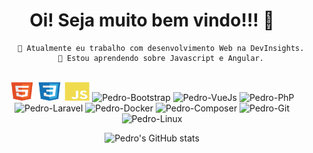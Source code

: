 <div align="center">
    <h1> Oi! Seja muito bem vindo!!! 👋 </h1>
   
        🔭 Atualmente eu trabalho com desenvolvimento Web na DevInsights.
        🌱 Estou aprendendo sobre Javascript e Angular.
   
</div>

<div style="display: inline_block" align="center"><br>
    
  <img alt="Pedro-HTML" height="30" width="40" src="https://raw.githubusercontent.com/devicons/devicon/master/icons/html5/html5-original.svg">
  <img alt="Pedro-CSS" height="30" width="40" src="https://raw.githubusercontent.com/devicons/devicon/master/icons/css3/css3-original.svg">
  <img alt="Pedro-Js" height="30" width="40" src="https://raw.githubusercontent.com/devicons/devicon/master/icons/javascript/javascript-plain.svg">
  <img alt="Pedro-Bootstrap" height="30" width="40" src="https://cdn.jsdelivr.net/gh/devicons/devicon/icons/bootstrap/bootstrap-plain.svg" />     
  <img alt="Pedro-VueJs" height="30" width="40" src="https://cdn.jsdelivr.net/gh/devicons/devicon/icons/vuejs/vuejs-line-wordmark.svg" />
  <img alt="Pedro-PhP" height="40" width="40" src="https://cdn.jsdelivr.net/gh/devicons/devicon/icons/php/php-original.svg" />
  <img alt="Pedro-Laravel" height="30" width="40" src="https://cdn.jsdelivr.net/gh/devicons/devicon/icons/laravel/laravel-plain.svg" />
  <img alt="Pedro-Docker" height="30" width="40" src="https://cdn.jsdelivr.net/gh/devicons/devicon/icons/docker/docker-plain.svg" />
  <img alt="Pedro-Composer" height="30" width="40" src="https://cdn.jsdelivr.net/gh/devicons/devicon/icons/composer/composer-original.svg" />
  <img alt="Pedro-Git" height="30" width="40" src="https://cdn.jsdelivr.net/gh/devicons/devicon/icons/git/git-original.svg" />
  <img alt="Pedro-Linux" height="30" width="40" src="https://cdn.jsdelivr.net/gh/devicons/devicon/icons/linux/linux-original.svg" />      
          
![Pedro's GitHub stats](https://github-readme-stats.vercel.app/api?username=pedrordcampos&show_icons=true&theme=transparent&)     
</div>


 
